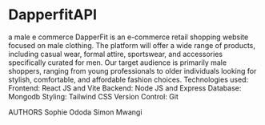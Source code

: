 # DapperfitAPI
a male e commerce
 DapperFit is an e-commerce retail shopping website focused on male clothing. The platform will offer a wide range of products, including casual wear, formal attire, sportswear, and accessories specifically curated for men.
Our target audience is primarily male shoppers, ranging from young professionals to older individuals looking for stylish, comfortable, and affordable fashion choices.
Technologies used:
Frontend:   React JS and Vite
Backend:  Node JS and  Express 
Database: Mongodb 
Styling: Tailwind CSS
Version Control: Git 

AUTHORS
Sophie Ododa
Simon Mwangi
